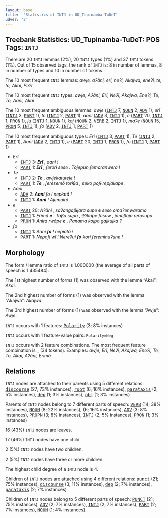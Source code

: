 ```yaml
---
layout: base
title:  'Statistics of INTJ in UD_Tupinamba-TuDeT'
udver: '2'
---
```


## Treebank Statistics: UD_Tupinamba-TuDeT: POS Tags: `INTJ`

There are 20 `INTJ` lemmas (2%), 20 `INTJ` types (1%) and 37 `INTJ` tokens (1%).
Out of 15 observed tags, the rank of `INTJ` is: 8 in number of lemmas, 8 in number of types and 10 in number of tokens.

The 10 most frequent `INTJ` lemmas: <em>awje, aʔãni, erĩ, neʔĩ, Akajwa, eneʔĩ, te, to, Akai, Peʔĩ</em>

The 10 most frequent `INTJ` types:  <em>awje, Aʔãni, Erĩ, Neʔĩ, Akajwa, Eneʔĩ, Te, To, Aani, Akai</em>

The 10 most frequent ambiguous lemmas: <em>awje</em> (<tt><a href="tpn_tudet-pos-INTJ.html">INTJ</a></tt> 7, <tt><a href="tpn_tudet-pos-NOUN.html">NOUN</a></tt> 2, <tt><a href="tpn_tudet-pos-ADV.html">ADV</a></tt> 1), <em>erĩ</em> (<tt><a href="tpn_tudet-pos-INTJ.html">INTJ</a></tt> 3, <tt><a href="tpn_tudet-pos-PART.html">PART</a></tt> 1), <em>te</em> (<tt><a href="tpn_tudet-pos-INTJ.html">INTJ</a></tt> 2, <tt><a href="tpn_tudet-pos-PART.html">PART</a></tt> 1), <em>aani</em> (<tt><a href="tpn_tudet-pos-ADV.html">ADV</a></tt> 3, <tt><a href="tpn_tudet-pos-INTJ.html">INTJ</a></tt> 1), <em>e</em> (<tt><a href="tpn_tudet-pos-PART.html">PART</a></tt> 20, <tt><a href="tpn_tudet-pos-INTJ.html">INTJ</a></tt> 1, <tt><a href="tpn_tudet-pos-PRON.html">PRON</a></tt> 1), <em>ju</em> (<tt><a href="tpn_tudet-pos-INTJ.html">INTJ</a></tt> 1, <tt><a href="tpn_tudet-pos-NOUN.html">NOUN</a></tt> 1), <em>kaj</em> (<tt><a href="tpn_tudet-pos-NOUN.html">NOUN</a></tt> 2, <tt><a href="tpn_tudet-pos-VERB.html">VERB</a></tt> 2, <tt><a href="tpn_tudet-pos-INTJ.html">INTJ</a></tt> 1), <em>maʔe</em> (<tt><a href="tpn_tudet-pos-NOUN.html">NOUN</a></tt> 15, <tt><a href="tpn_tudet-pos-PRON.html">PRON</a></tt> 5, <tt><a href="tpn_tudet-pos-INTJ.html">INTJ</a></tt> 1), <em>ʃo</em> (<tt><a href="tpn_tudet-pos-ADV.html">ADV</a></tt> 2, <tt><a href="tpn_tudet-pos-INTJ.html">INTJ</a></tt> 1, <tt><a href="tpn_tudet-pos-PART.html">PART</a></tt> 1)

The 10 most frequent ambiguous types:  <em>Erĩ</em> (<tt><a href="tpn_tudet-pos-INTJ.html">INTJ</a></tt> 3, <tt><a href="tpn_tudet-pos-PART.html">PART</a></tt> 1), <em>Te</em> (<tt><a href="tpn_tudet-pos-INTJ.html">INTJ</a></tt> 2, <tt><a href="tpn_tudet-pos-PART.html">PART</a></tt> 1), <em>Aani</em> (<tt><a href="tpn_tudet-pos-ADV.html">ADV</a></tt> 2, <tt><a href="tpn_tudet-pos-INTJ.html">INTJ</a></tt> 1), <em>e</em> (<tt><a href="tpn_tudet-pos-PART.html">PART</a></tt> 20, <tt><a href="tpn_tudet-pos-INTJ.html">INTJ</a></tt> 1, <tt><a href="tpn_tudet-pos-PRON.html">PRON</a></tt> 1), <em>ʃo</em> (<tt><a href="tpn_tudet-pos-INTJ.html">INTJ</a></tt> 1, <tt><a href="tpn_tudet-pos-PART.html">PART</a></tt> 1)


* <em>Erĩ</em>
  * <tt><a href="tpn_tudet-pos-INTJ.html">INTJ</a></tt> 3: <em><b>Erĩ</b> , aani !</em>
  * <tt><a href="tpn_tudet-pos-PART.html">PART</a></tt> 1: <em><b>Erĩ</b> , ʃerorɨ sese . Tojepun ʃemaranwera !</em>
* <em>Te</em>
  * <tt><a href="tpn_tudet-pos-INTJ.html">INTJ</a></tt> 2: <em><b>Te</b> , awjekatuteje !</em>
  * <tt><a href="tpn_tudet-pos-PART.html">PART</a></tt> 1: <em><b>Te</b> , ʃeresemõ torɨβa , seko poʃɨ repjakape .</em>
* <em>Aani</em>
  * <tt><a href="tpn_tudet-pos-ADV.html">ADV</a></tt> 2: <em><b>Aani</b> ʃo ! nepɨatã !</em>
  * <tt><a href="tpn_tudet-pos-INTJ.html">INTJ</a></tt> 1: <em><b>Aani</b> ! Ajemoɨrõ .</em>
* <em>e</em>
  * <tt><a href="tpn_tudet-pos-PART.html">PART</a></tt> 20: <em>Aʔãni , saʔangaβɨjara supe <b>e</b> sese omaʔenwaramo</em>
  * <tt><a href="tpn_tudet-pos-INTJ.html">INTJ</a></tt> 1: <em>Erimã <b>e</b> . Taβa supa , ɨβɨtɨrɨpe ʃesow , janeβoja rerosupa .</em>
  * <tt><a href="tpn_tudet-pos-PRON.html">PRON</a></tt> 1: <em>Anɨra rwãpe <b>e</b> , Panama kojpo gajkujka ?</em>
* <em>ʃo</em>
  * <tt><a href="tpn_tudet-pos-INTJ.html">INTJ</a></tt> 1: <em>Aani <b>ʃo</b> ! nepɨatã !</em>
  * <tt><a href="tpn_tudet-pos-PART.html">PART</a></tt> 1: <em>Nepoʃɨ wĩ ! Nereʔui <b>ʃo</b> kori ʃereminuʔune !</em>

## Morphology

The form / lemma ratio of `INTJ` is 1.000000 (the average of all parts of speech is 1.435484).

The 1st highest number of forms (1) was observed with the lemma “Akai”: <em>Akai</em>.

The 2nd highest number of forms (1) was observed with the lemma “Akajwa”: <em>Akajwa</em>.

The 3rd highest number of forms (1) was observed with the lemma “Awje”: <em>Awje</em>.

`INTJ` occurs with 1 features: <tt><a href="tpn_tudet-feat-Polarity.html">Polarity</a></tt> (3; 8% instances)

`INTJ` occurs with 1 feature-value pairs: `Polarity=Neg`

`INTJ` occurs with 2 feature combinations.
The most frequent feature combination is `_` (34 tokens).
Examples: <em>awje, Erĩ, Neʔĩ, Akajwa, Eneʔĩ, Te, To, Akai, Aʔãni, Erimã</em>


## Relations

`INTJ` nodes are attached to their parents using 5 different relations: <tt><a href="tpn_tudet-dep-discourse.html">discourse</a></tt> (27; 73% instances), <tt><a href="tpn_tudet-dep-root.html">root</a></tt> (6; 16% instances), <tt><a href="tpn_tudet-dep-parataxis.html">parataxis</a></tt> (2; 5% instances), <tt><a href="tpn_tudet-dep-dep.html">dep</a></tt> (1; 3% instances), <tt><a href="tpn_tudet-dep-obj.html">obj</a></tt> (1; 3% instances)

Parents of `INTJ` nodes belong to 7 different parts of speech: <tt><a href="tpn_tudet-pos-VERB.html">VERB</a></tt> (14; 38% instances), <tt><a href="tpn_tudet-pos-NOUN.html">NOUN</a></tt> (8; 22% instances),  (6; 16% instances), <tt><a href="tpn_tudet-pos-ADV.html">ADV</a></tt> (3; 8% instances), <tt><a href="tpn_tudet-pos-PROPN.html">PROPN</a></tt> (3; 8% instances), <tt><a href="tpn_tudet-pos-INTJ.html">INTJ</a></tt> (2; 5% instances), <tt><a href="tpn_tudet-pos-PRON.html">PRON</a></tt> (1; 3% instances)

16 (43%) `INTJ` nodes are leaves.

17 (46%) `INTJ` nodes have one child.

2 (5%) `INTJ` nodes have two children.

2 (5%) `INTJ` nodes have three or more children.

The highest child degree of a `INTJ` node is 4.

Children of `INTJ` nodes are attached using 4 different relations: <tt><a href="tpn_tudet-dep-punct.html">punct</a></tt> (21; 75% instances), <tt><a href="tpn_tudet-dep-discourse.html">discourse</a></tt> (3; 11% instances), <tt><a href="tpn_tudet-dep-dep.html">dep</a></tt> (2; 7% instances), <tt><a href="tpn_tudet-dep-parataxis.html">parataxis</a></tt> (2; 7% instances)

Children of `INTJ` nodes belong to 5 different parts of speech: <tt><a href="tpn_tudet-pos-PUNCT.html">PUNCT</a></tt> (21; 75% instances), <tt><a href="tpn_tudet-pos-ADV.html">ADV</a></tt> (2; 7% instances), <tt><a href="tpn_tudet-pos-INTJ.html">INTJ</a></tt> (2; 7% instances), <tt><a href="tpn_tudet-pos-PART.html">PART</a></tt> (2; 7% instances), <tt><a href="tpn_tudet-pos-NOUN.html">NOUN</a></tt> (1; 4% instances)


